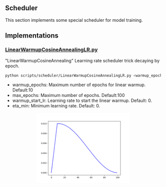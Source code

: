 ## Scheduler
This section implements some special scheduler for model training.

## Implementations
### [LinearWarmupCosineAnnealingLR.py](https://github.com/come880412/DL_common/blob/main/scripts/scheduler/LinearWarmupCosineAnnealingLR.py)
"LinearWarmupCosineAnnealing" Learning rate scheduler trick decaying by epoch.
```bash
python scripts/scheduler/LinearWarmupCosineAnnealingLR.py <warmup_epochs> <max_epochs> <warmup_start_lr> <eta_min>
```
- warmup_epochs: Maximum number of epochs for linear warmup. Default:10
- max_epochs: Maximum number of epochs. Default:100
- warmup_start_lr: Learning rate to start the linear warmup. Default: 0.
- eta_min: Minimum learning rate. Default: 0.

<p align="center">
<img src="https://github.com/come880412/DL_common/blob/main/images/lr_decay.png" width=60% height=60%>
</p>